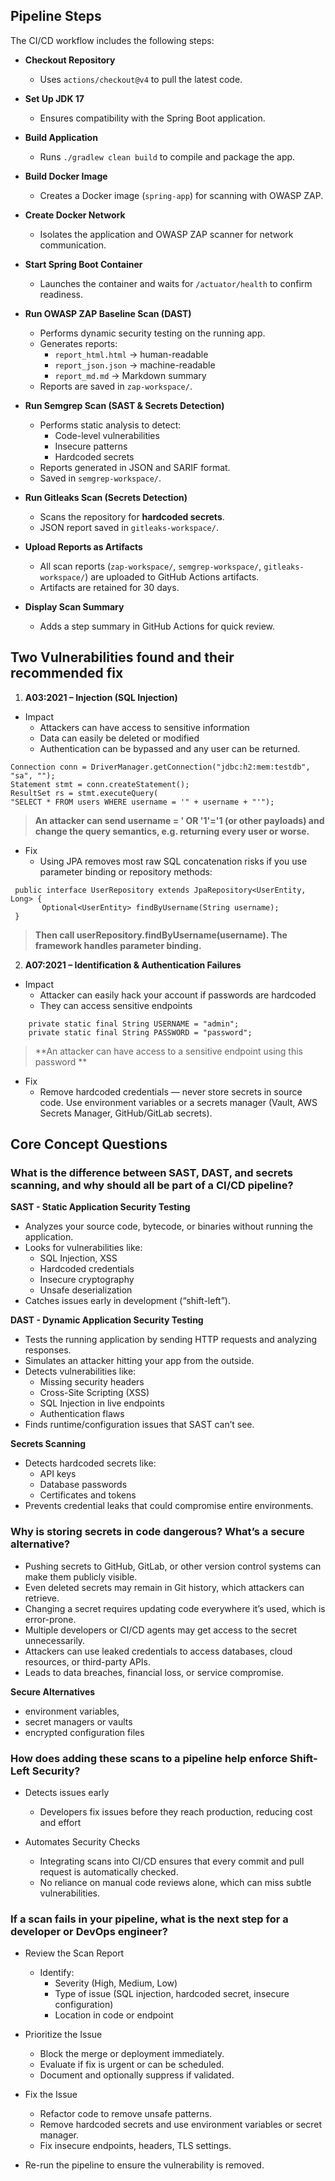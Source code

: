 ## Pipeline Steps

The CI/CD workflow includes the following steps:

- **Checkout Repository**
    - Uses `actions/checkout@v4` to pull the latest code.

- **Set Up JDK 17**
    - Ensures compatibility with the Spring Boot application.

- **Build Application**
    - Runs `./gradlew clean build` to compile and package the app.

- **Build Docker Image**
    - Creates a Docker image (`spring-app`) for scanning with OWASP ZAP.

- **Create Docker Network**
    - Isolates the application and OWASP ZAP scanner for network communication.

- **Start Spring Boot Container**
    - Launches the container and waits for `/actuator/health` to confirm readiness.

- **Run OWASP ZAP Baseline Scan (DAST)**
    - Performs dynamic security testing on the running app.
    - Generates reports:
        - `report_html.html` → human-readable
        - `report_json.json` → machine-readable
        - `report_md.md` → Markdown summary
    - Reports are saved in `zap-workspace/`.

- **Run Semgrep Scan (SAST & Secrets Detection)**
    - Performs static analysis to detect:
        - Code-level vulnerabilities
        - Insecure patterns
        - Hardcoded secrets
    - Reports generated in JSON and SARIF format.
    - Saved in `semgrep-workspace/`.

- **Run Gitleaks Scan (Secrets Detection)**
    - Scans the repository for **hardcoded secrets**.
    - JSON report saved in `gitleaks-workspace/`.

- **Upload Reports as Artifacts**
    - All scan reports (`zap-workspace/`, `semgrep-workspace/`, `gitleaks-workspace/`) are uploaded to GitHub Actions artifacts.
    - Artifacts are retained for 30 days.

- **Display Scan Summary**
    - Adds a step summary in GitHub Actions for quick review.
  

## Two Vulnerabilities found and their recommended fix

1. **A03:2021 – Injection (SQL Injection)**
- Impact
    - Attackers can have access to sensitive information
    - Data can easily be deleted or modified
    - Authentication can be bypassed and any user can be returned.

```
Connection conn = DriverManager.getConnection("jdbc:h2:mem:testdb", "sa", ""); 
Statement stmt = conn.createStatement(); 
ResultSet rs = stmt.executeQuery(
"SELECT * FROM users WHERE username = '" + username + "'"); 
```

> **An attacker can send username = ' OR '1'='1 (or other payloads) and change the query semantics, e.g. returning every user or worse.**

- Fix
    -  Using JPA removes most raw SQL concatenation risks if you use parameter binding or repository methods:

````
 public interface UserRepository extends JpaRepository<UserEntity, Long> {
       Optional<UserEntity> findByUsername(String username);
 }
````
> **Then call userRepository.findByUsername(username). The framework handles parameter binding.**

2. **A07:2021 – Identification & Authentication Failures**
- Impact
    - Attacker can easily hack your account if passwords are hardcoded
    - They can access sensitive endpoints

```
    private static final String USERNAME = "admin";
    private static final String PASSWORD = "password";
```
> **An attacker can have access to a sensitive endpoint using this password **

- Fix
    - Remove hardcoded credentials — never store secrets in source code. Use environment variables or a secrets manager (Vault, AWS Secrets Manager, GitHub/GitLab secrets).

## Core Concept Questions

### What is the difference between SAST, DAST, and secrets scanning, and why should all be part of a CI/CD pipeline?

**SAST - Static Application Security Testing**
- Analyzes your source code, bytecode, or binaries without running the application.
- Looks for vulnerabilities like:
  - SQL Injection, XSS
  - Hardcoded credentials
  - Insecure cryptography
  - Unsafe deserialization
- Catches issues early in development (“shift-left”).

**DAST - Dynamic Application Security Testing**
- Tests the running application by sending HTTP requests and analyzing responses.
- Simulates an attacker hitting your app from the outside.
- Detects vulnerabilities like:
  - Missing security headers
  - Cross-Site Scripting (XSS)
  - SQL Injection in live endpoints
  - Authentication flaws
- Finds runtime/configuration issues that SAST can’t see.

**Secrets Scanning**
- Detects hardcoded secrets like:
  - API keys
  - Database passwords
  - Certificates and tokens
- Prevents credential leaks that could compromise entire environments.

### Why is storing secrets in code dangerous? What’s a secure alternative?

- Pushing secrets to GitHub, GitLab, or other version control systems can make them publicly visible.
- Even deleted secrets may remain in Git history, which attackers can retrieve.
- Changing a secret requires updating code everywhere it’s used, which is error-prone.
- Multiple developers or CI/CD agents may get access to the secret unnecessarily.
- Attackers can use leaked credentials to access databases, cloud resources, or third-party APIs.
- Leads to data breaches, financial loss, or service compromise.

**Secure Alternatives**
- environment variables,
- secret managers or vaults
- encrypted configuration files

### How does adding these scans to a pipeline help enforce Shift-Left Security?
- Detects issues early
  - Developers fix issues before they reach production, reducing cost and effort

- Automates Security Checks
  - Integrating scans into CI/CD ensures that every commit and pull request is automatically checked.
  - No reliance on manual code reviews alone, which can miss subtle vulnerabilities.

### If a scan fails in your pipeline, what is the next step for a developer or DevOps engineer?
- Review the Scan Report
  - Identify:
    - Severity (High, Medium, Low)
    - Type of issue (SQL injection, hardcoded secret, insecure configuration)
    - Location in code or endpoint

- Prioritize the Issue
  - Block the merge or deployment immediately.
  - Evaluate if fix is urgent or can be scheduled.
  - Document and optionally suppress if validated.

- Fix the Issue
  - Refactor code to remove unsafe patterns.
  - Remove hardcoded secrets and use environment variables or secret manager.
  - Fix insecure endpoints, headers, TLS settings.

- Re-run the pipeline to ensure the vulnerability is removed.